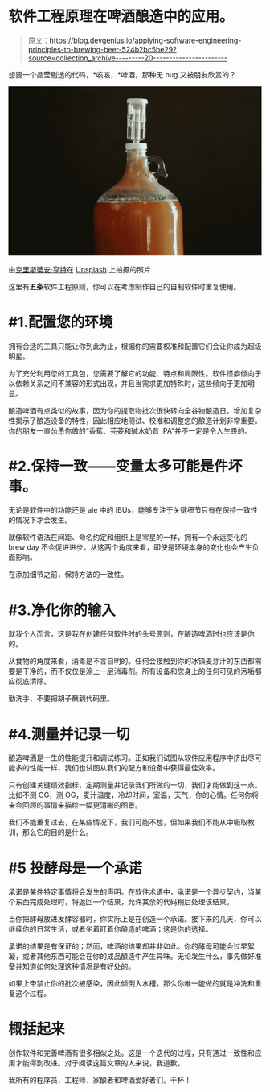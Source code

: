 # 软件工程原理在啤酒酿造中的应用。

> 原文：<https://blog.devgenius.io/applying-software-engineering-principles-to-brewing-beer-524b2bc5be29?source=collection_archive---------20----------------------->

想要一个晶莹剔透的代码，*咳咳，*啤酒，那种无 bug 又被朋友欣赏的？

![](img/1e583928dbce331d77a5e43a41e37e53.png)

由[克里斯蒂安·亨特](https://unsplash.com/@krihun?utm_source=unsplash&utm_medium=referral&utm_content=creditCopyText)在 [Unsplash](/s/photos/homebrew?utm_source=unsplash&utm_medium=referral&utm_content=creditCopyText) 上拍摄的照片

这里有**五条**软件工程原则，你可以在考虑制作自己的自制软件时重复使用。

# #1.配置您的环境

拥有合适的工具只能让你到此为止，根据你的需要校准和配置它们会让你成为超级明星。

为了充分利用您的工具包，您需要了解它的功能、特点和局限性。软件怪癖倾向于以依赖关系之间不兼容的形式出现，并且当需求更加特殊时，这些倾向于更加明显。

酿造啤酒有点类似的故事，因为你的提取物批次很快转向全谷物酿造日。增加复杂性揭示了酿造设备的特性，因此相应地测试、校准和调整您的酿造计划非常重要。你的朋友一直怂恿你做的“香蕉、芫荽和碱水奶昔 IPA”并不一定是令人生畏的。

# #2.保持一致——变量太多可能是件坏事。

无论是软件中的功能还是 ale 中的 IBUs，能够专注于关键细节只有在保持一致性的情况下才会发生。

就像软件语法在间距、命名约定和组织上是零星的一样，拥有一个永远变化的 brew day 不会促进进步。从这两个角度来看，即使是环境本身的变化也会产生负面影响。

在添加细节之前，保持方法的一致性。

# #3.净化你的输入

就我个人而言，这是我在创建任何软件时的头号原则，在酿造啤酒时也应该是你的。

从食物的角度来看，消毒是不言自明的。任何会接触到你的冰镇麦芽汁的东西都需要是干净的，而不仅仅是涂上一层消毒剂。所有设备和您身上的任何可见的污垢都应彻底清除。

勤洗手，不要把胡子蘸到代码里。

# #4.测量并记录一切

酿造啤酒是一生的性能提升和调试练习。正如我们试图从软件应用程序中挤出尽可能多的性能一样，我们也试图从我们的配方和设备中获得最佳效率。

只有创建关键绩效指标，定期测量并记录我们所做的一切，我们才能做到这一点。比如不测 OG，测 OG，麦汁温度，冷却时间，室温，天气，你的心情。任何你将来会回顾的事情来描绘一幅更清晰的图景。

我们不能重复过去，在某些情况下，我们可能不想，但如果我们不能从中吸取教训，那么它的目的是什么。

# #5 投酵母是一个承诺

承诺是某件特定事情将会发生的声明。在软件术语中，承诺是一个异步契约，当某个东西完成处理时，将返回一个结果，允许其余的代码稍后处理该结果。

当你把酵母放进发酵容器时，你实际上是在创造一个承诺。接下来的几天，你可以继续你的日常生活，或者坐着盯着你酿造的啤酒；这是你的选择。

承诺的结果是有保证的；然而，啤酒的结果却并非如此。你的酵母可能会过早絮凝，或者其他东西可能会在你的成品酿造中产生异味。无论发生什么，事先做好准备并知道如何处理这种情况是有好处的。

如果上帝禁止你的批次被感染，因此倾倒入水槽，那么你唯一能做的就是冲洗和重复这个过程。

# 概括起来

创作软件和完善啤酒有很多相似之处。这是一个迭代的过程，只有通过一致性和应用才能得到改进。对于阅读这篇文章的人来说，我道歉。

我所有的程序员、工程师、家酿者和啤酒爱好者们。干杯！
